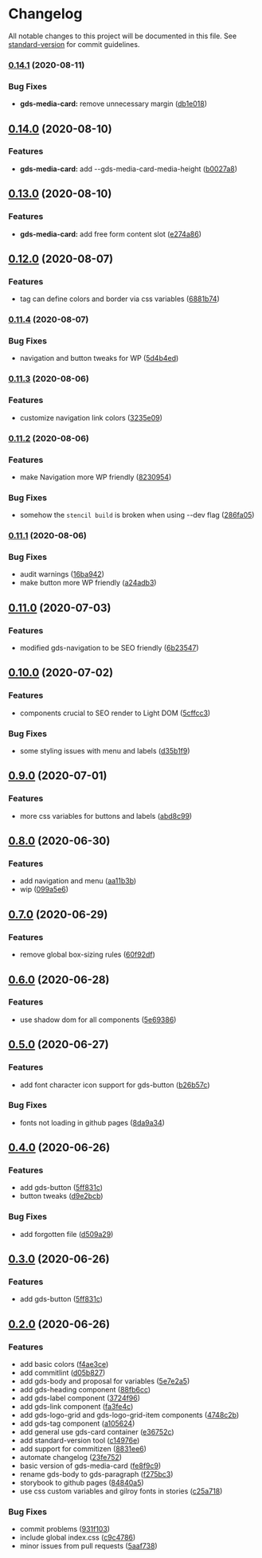 # Changelog

All notable changes to this project will be documented in this file. See [standard-version](https://github.com/conventional-changelog/standard-version) for commit guidelines.

### [0.14.1](https://github.com/generoi/genero-design-system/compare/v0.14.0...v0.14.1) (2020-08-11)


### Bug Fixes

* **gds-media-card:** remove unnecessary margin ([db1e018](https://github.com/generoi/genero-design-system/commit/db1e0186de10fc6abd06a0794a0f1b7e9e429726))

## [0.14.0](https://github.com/generoi/genero-design-system/compare/v0.13.0...v0.14.0) (2020-08-10)


### Features

* **gds-media-card:** add --gds-media-card-media-height ([b0027a8](https://github.com/generoi/genero-design-system/commit/b0027a8b5d1e50df2162bca9b50739fa5f9e98f8))

## [0.13.0](https://github.com/generoi/genero-design-system/compare/v0.12.0...v0.13.0) (2020-08-10)


### Features

* **gds-media-card:** add free form content slot ([e274a86](https://github.com/generoi/genero-design-system/commit/e274a86582c249226f363703a653e6b994a4d83c))

## [0.12.0](https://github.com/generoi/genero-design-system/compare/v0.11.4...v0.12.0) (2020-08-07)


### Features

* tag can define colors and border via css variables ([6881b74](https://github.com/generoi/genero-design-system/commit/6881b74243513d0993de4c4d16273bcde647ab2e))

### [0.11.4](https://github.com/generoi/genero-design-system/compare/v0.11.3...v0.11.4) (2020-08-07)


### Bug Fixes

* navigation and button tweaks for WP ([5d4b4ed](https://github.com/generoi/genero-design-system/commit/5d4b4ed783fbf63af776af4383b6a90c21ab3e4b))

### [0.11.3](https://github.com/generoi/genero-design-system/compare/v0.11.2...v0.11.3) (2020-08-06)


### Features

* customize navigation link colors ([3235e09](https://github.com/generoi/genero-design-system/commit/3235e091cf680886b675129bf44e76c7e752df6b))

### [0.11.2](https://github.com/generoi/genero-design-system/compare/v0.11.1...v0.11.2) (2020-08-06)


### Features

* make Navigation more WP friendly ([8230954](https://github.com/generoi/genero-design-system/commit/8230954f380b5456d09ed87f53b0c8dee671c983))


### Bug Fixes

* somehow the `stencil build` is broken when using --dev flag ([286fa05](https://github.com/generoi/genero-design-system/commit/286fa0554993e78a859fc8d70b5798249a9fa534))

### [0.11.1](https://github.com/generoi/genero-design-system/compare/v0.11.0...v0.11.1) (2020-08-06)


### Bug Fixes

* audit warnings ([16ba942](https://github.com/generoi/genero-design-system/commit/16ba9428ef7df35db3fb5e561139e6dc7a44c749))
* make button more WP friendly ([a24adb3](https://github.com/generoi/genero-design-system/commit/a24adb370bc4f3ede12f33a63610119592fd0ab9))

## [0.11.0](https://github.com/generoi/genero-design-system/compare/v0.10.0...v0.11.0) (2020-07-03)


### Features

* modified gds-navigation to be SEO friendly ([6b23547](https://github.com/generoi/genero-design-system/commit/6b235476cc778635af32bd1e5cf8667b7a27c5bd))

## [0.10.0](https://github.com/generoi/genero-design-system/compare/v0.9.0...v0.10.0) (2020-07-02)


### Features

* components crucial to SEO render to Light DOM ([5cffcc3](https://github.com/generoi/genero-design-system/commit/5cffcc32f17f50d6f10e4ec7067b720d5f03bae5))


### Bug Fixes

* some styling issues with menu and labels ([d35b1f9](https://github.com/generoi/genero-design-system/commit/d35b1f971ea1e7cedb02578f4d82cf68068887c9))

## [0.9.0](https://github.com/generoi/genero-design-system/compare/v0.8.0...v0.9.0) (2020-07-01)


### Features

* more css variables for buttons and labels ([abd8c99](https://github.com/generoi/genero-design-system/commit/abd8c99c24b82efbd7439e196817cbbd4b819b6c))

## [0.8.0](https://github.com/generoi/genero-design-system/compare/v0.7.0...v0.8.0) (2020-06-30)


### Features

* add navigation and menu ([aa11b3b](https://github.com/generoi/genero-design-system/commit/aa11b3be7a8f01b77b1324e75d171a0f9a7cc615))
* wip ([099a5e6](https://github.com/generoi/genero-design-system/commit/099a5e6ee438b77969006ca6deb89806176f60ce))

## [0.7.0](https://github.com/generoi/genero-design-system/compare/v0.6.0...v0.7.0) (2020-06-29)


### Features

* remove global box-sizing rules ([60f92df](https://github.com/generoi/genero-design-system/commit/60f92dfcfdb30bf65bb1fb225bf9be7578ade5d8))

## [0.6.0](https://github.com/generoi/genero-design-system/compare/v0.5.0...v0.6.0) (2020-06-28)


### Features

* use shadow dom for all components ([5e69386](https://github.com/generoi/genero-design-system/commit/5e693866a66c8efa0994437691154043e2c4e9a4))

## [0.5.0](https://github.com/generoi/genero-design-system/compare/v0.4.0...v0.5.0) (2020-06-27)


### Features

* add font character icon support for gds-button ([b26b57c](https://github.com/generoi/genero-design-system/commit/b26b57c29f5379f7119c483fdfd589d38c5b8290))


### Bug Fixes

* fonts not loading in github pages ([8da9a34](https://github.com/generoi/genero-design-system/commit/8da9a34bc7107d591263e7938630454a476b3ebf))

## [0.4.0](https://github.com/generoi/genero-design-system/compare/v0.2.0...v0.4.0) (2020-06-26)


### Features

* add gds-button ([5ff831c](https://github.com/generoi/genero-design-system/commit/5ff831cbae12a058184a88ef388bb908238b2f27))
* button tweaks ([d9e2bcb](https://github.com/generoi/genero-design-system/commit/d9e2bcb658cb9801090b1f8d288f4a4b14759d9d))


### Bug Fixes

* add forgotten file ([d509a29](https://github.com/generoi/genero-design-system/commit/d509a29a936a92a57cc6d074a8a5c5d9d734a06d))

## [0.3.0](https://github.com/generoi/genero-design-system/compare/v0.2.0...v0.3.0) (2020-06-26)


### Features

* add gds-button ([5ff831c](https://github.com/generoi/genero-design-system/commit/5ff831cbae12a058184a88ef388bb908238b2f27))

## [0.2.0](https://github.com/generoi/genero-design-system/compare/v0.0.2-beta.1...v0.2.0) (2020-06-26)


### Features

* add basic colors ([f4ae3ce](https://github.com/generoi/genero-design-system/commit/f4ae3ce6897a4f80784e42f032c9c6a51fec850a))
* add commitlint ([d05b827](https://github.com/generoi/genero-design-system/commit/d05b827cc4a316d21ec6615c5b4f991c868a78a8))
* add gds-body and proposal for variables ([5e7e2a5](https://github.com/generoi/genero-design-system/commit/5e7e2a51176fe335ae5a718c82a40cf99129d5f2))
* add gds-heading component ([88fb6cc](https://github.com/generoi/genero-design-system/commit/88fb6cc115f72fbb4566bfac08bc4d71b6b8888b))
* add gds-label component ([3724f96](https://github.com/generoi/genero-design-system/commit/3724f964aabdc24bee8c40795705d61614946ac5))
* add gds-link component ([fa3fe4c](https://github.com/generoi/genero-design-system/commit/fa3fe4c942c9919eb9a18e91e6f1ac3d492bb68a))
* add gds-logo-grid and gds-logo-grid-item components ([4748c2b](https://github.com/generoi/genero-design-system/commit/4748c2b37cc905a15308e046653b5a471183f018))
* add gds-tag component ([a105624](https://github.com/generoi/genero-design-system/commit/a1056246b55cb58dddb39065eeb17549b21829e1))
* add general use gds-card container ([e36752c](https://github.com/generoi/genero-design-system/commit/e36752c1be8284ea2c6e50b4c1a64e313df5a0d0))
* add standard-version tool ([c14976e](https://github.com/generoi/genero-design-system/commit/c14976ed5cae60cbf8af1dd0f7f0d8e3f13e457e))
* add support for commitizen ([8831ee6](https://github.com/generoi/genero-design-system/commit/8831ee6ff08ebcc8256dd356dbba2ea096e99e65))
* automate changelog ([23fe752](https://github.com/generoi/genero-design-system/commit/23fe7521eeeeb23697c5f4947cc6cf4de541d0d6))
* basic version of gds-media-card ([fe8f9c9](https://github.com/generoi/genero-design-system/commit/fe8f9c9604e649cf15550fa2373acacc109af72d))
* rename gds-body to gds-paragraph ([f275bc3](https://github.com/generoi/genero-design-system/commit/f275bc3089f545a974020c1261110bd8c6f58c25))
* storybook to github pages ([84840a5](https://github.com/generoi/genero-design-system/commit/84840a50cecf71900ca86ec712b4179bb2052b4c))
* use css custom variables and gilroy fonts in stories ([c25a718](https://github.com/generoi/genero-design-system/commit/c25a71848eb070c08a582f69465e2edb9b74ff97))


### Bug Fixes

* commit problems ([931f103](https://github.com/generoi/genero-design-system/commit/931f10394a687a11c18b1a73d589a9a9768797f0))
* include global index.css ([c9c4786](https://github.com/generoi/genero-design-system/commit/c9c47863b3baa93a83747bc23cf85eea712a9f8e))
* minor issues from pull requests ([5aaf738](https://github.com/generoi/genero-design-system/commit/5aaf7388f700749db75d29e3814661fdae7342b7))
